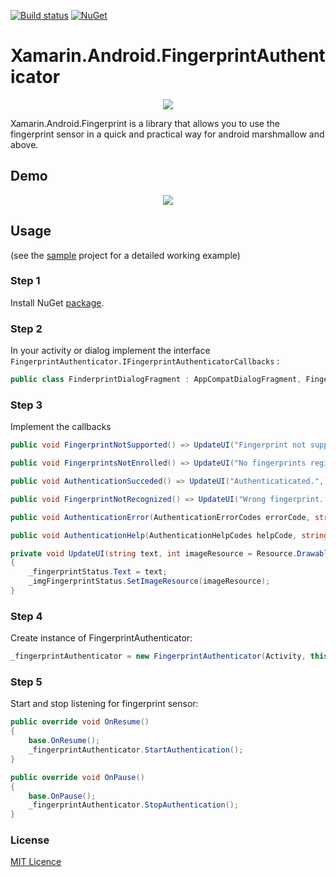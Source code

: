 [![Build status](https://ci.appveyor.com/api/projects/status/nfel4y6r45wwnggt?svg=true)](https://ci.appveyor.com/project/jzeferino/xamarin-android-fingerprint/)   [![NuGet](https://img.shields.io/nuget/v/Xamarin.Android.FingerprintAuthenticator.svg?label=NuGet)](https://www.nuget.org/packages/Xamarin.Android.FingerprintAuthenticator/)

Xamarin.Android.FingerprintAuthenticator
===================

<p align="center">
  <img src="https://github.com/jzeferino/Xamarin.Android.FingerprintAuthenticator/blob/master/art/icon.png?raw=true"/>
</p>

Xamarin.Android.Fingerprint is a library that allows you to use the fingerprint sensor in a quick and practical way for android marshmallow and above.

## Demo
<p align="center">
  <img src="https://github.com/jzeferino/Xamarin.Android.FingerprintAuthenticator/blob/master/art/sample.gif?raw=true"/>
</p>

## Usage
(see the [sample](https://github.com/jzeferino/Xamarin.Android.FingerprintAuthenticator/tree/master/src/Xamarin.Android.Fingerprint.Sample) project for a detailed working example)

### Step 1

Install NuGet [package](https://www.nuget.org/packages/Xamarin.Android.FingerprintAuthenticator/).

### Step 2

In your activity or dialog implement the interface `FingerprintAuthenticator.IFingerprintAuthenticatorCallbacks`  :
```c#
public class FinderprintDialogFragment : AppCompatDialogFragment, FingerprintAuthenticator.IFingerprintAuthenticatorCallbacks
```

### Step 3

Implement the callbacks
```c#
public void FingerprintNotSupported() => UpdateUI("Fingerprint not supported.", Resource.Drawable.ic_info_black);

public void FingerprintsNotEnrolled() => UpdateUI("No fingerprints registered.", Resource.Drawable.ic_info_black);

public void AuthenticationSucceded() => UpdateUI("Authenticaticated.", Resource.Drawable.ic_check_circle_black);

public void FingerprintNotRecognized() => UpdateUI("Wrong fingerprint. Please try again.", Resource.Drawable.ic_info_black);

public void AuthenticationError(AuthenticationErrorCodes errorCode, string humanReadMessage) => UpdateUI($"{errorCode.ToString()} {humanReadMessage}", Resource.Drawable.ic_info_black);

public void AuthenticationHelp(AuthenticationHelpCodes helpCode, string humanReadMessage) => UpdateUI($"{helpCode.ToString()} {humanReadMessage}", Resource.Drawable.ic_info_black);

private void UpdateUI(string text, int imageResource = Resource.Drawable.ic_fingerprint_black)
{
    _fingerprintStatus.Text = text;
    _imgFingerprintStatus.SetImageResource(imageResource);
}
```

### Step 4
Create instance of FingerprintAuthenticator:
```c#
_fingerprintAuthenticator = new FingerprintAuthenticator(Activity, this);
```

### Step 5
Start and stop listening for fingerprint sensor:
```c#
public override void OnResume()
{
    base.OnResume();
    _fingerprintAuthenticator.StartAuthentication();
}

public override void OnPause()
{
    base.OnPause();
    _fingerprintAuthenticator.StopAuthentication();
}
```

### License
[MIT Licence](LICENSE) 
